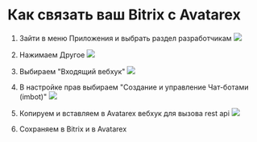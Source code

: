 # Как связать ваш Bitrix с Avatarex

1) Зайти в меню Приложения и выбрать раздел разработчикам
![](1.png)
2) Нажимаем Другое
   ![](2.png)

3) Выбираем "Входящий вебхук"
   ![](3.png)

4) В настройке прав выбираем "Создание и управление Чат-ботами (imbot)"
   ![](4.png)
5) Копируем и вставляем в Avatarex вебхук для вызова rest api
   ![](5.png)

6) Сохраняем в Bitrix и в Avatarex


<seealso>
<!--Give some related links to how-to articles-->
</seealso>
